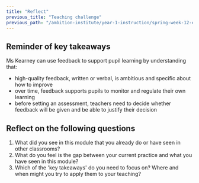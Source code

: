 ```yaml
---
title: "Reflect"
previous_title: "Teaching challenge"
previous_path: "/ambition-institute/year-1-instruction/spring-week-12-ect-teaching-challenge"
---
```


## Reminder of key takeaways

Ms Kearney can use feedback to support pupil learning by understanding that:

- high-quality feedback, written or verbal, is ambitious and specific about how to improve
- over time, feedback supports pupils to monitor and regulate their own learning
- before setting an assessment, teachers need to decide whether feedback will be given and be able to justify their decision

## Reflect on the following questions

1. What did you see in this module that you already do or have seen in other classrooms?
2. What do you feel is the gap between your current practice and what you have seen in this module?
3. Which of the 'key takeaways' do you need to focus on? Where and when might you try to apply them to your teaching?
